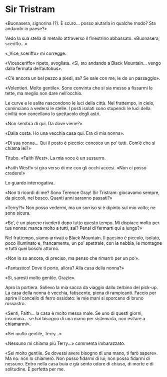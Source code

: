 # Sir Tristram

«Buonasera, signorina (?). È scuro… posso aiutarla in qualche modo? Sta andando in paese?»

Vedo la sua stella di metallo attraverso il finestrino abbassato. «Buonasera, sceriffo…»

«_Vice_sceriffo» mi corregge.

«Vicesceriffo» ripeto, svogliata. «Sì, sto andando a Black Mountain… vengo dalla fermata dell’autobus».

«C’è ancora un bel pezzo a piedi, sa? Se sale con me, le do un passaggio».

«Volentieri. Molto gentile». Sono convinta che si sia messo a fissarmi le tette, ma meglio non dare nell’occhio.

Le curve e le salite nascondono le luci della città. Nel frattempo, in cielo, cominciano a vedersi le stelle. I posti isolati sono stupendi: le luci della civiltà non cancellano lo spettacolo degli astri.

«Non sembra di qui. Da dove viene?»

«Dalla costa. Ho una vecchia casa qui. Era di mia nonna».

«Di sua nonna… Qui il posto è piccolo: conosco un po’ tutti. Com’è che si chiama lei?»

Titubo. «Faith West». La mia voce è un sussurro.

«Faith West!» si gira verso di me con gli occhi accesi. «Non ci posso credere!»

Lo guardo interrogativa.

«Non ti ricordi di me? Sono Terence Gray! Sir Tristram: giocavamo sempre, da piccoli, nel bosco. Quanti anni saranno passati?»

«Terry?!» Non posso vedermi, ma un sorriso si è dipinto sul mio volto; ne sono sicura.

«Be’, è un piacere rivederti dopo tutto questo tempo. Mi dispiace molto per tua nonna: manca molto a tutti, sai? Pensi di fermarti qui a lungo?»

Nel frattempo, siamo arrivati a Black Mountain. Il paesino è piccolo, isolato, poco illuminato e, francamente, un po’ spettrale, con la nebbia, le montagne e tutti quei boschi attorno.

«Non lo so ancora, di preciso, ma penso che rimarrò per un po’».

«Fantastico! Dove ti porto, allora? Alla casa della nonna?»

«Sì, saresti molto gentile. Grazie».

Apro la portiera. Sollevo la mia sacca da viaggio dallo zerbino del pick-up. La casa della nonna è vecchia, fatiscente, piena di rampicanti. Faccio per aprire il cancello di ferro ossidato: le mie mani si sporcano di bruno rossastro.

«Senti, Faith… la casa è molto messa male. Se uno di questi giorni, insomma… se hai bisogno di una mano per sistemarla, non esitare a chiamarmi».

«Sei molto gentile, Terry…»

«Nessuno mi chiama più Terry…» commenta imbarazzato.

«Sei molto gentile. Se dovessi avere bisogno di una mano, ti farò sapere». Ma no: non lo chiamerò. Non posso fidarmi di lui; non posso fidarmi di nessuno. Entro nella casa buia e già sento odore di chiuso, di morte e di solitudine. È perfetta per me.
